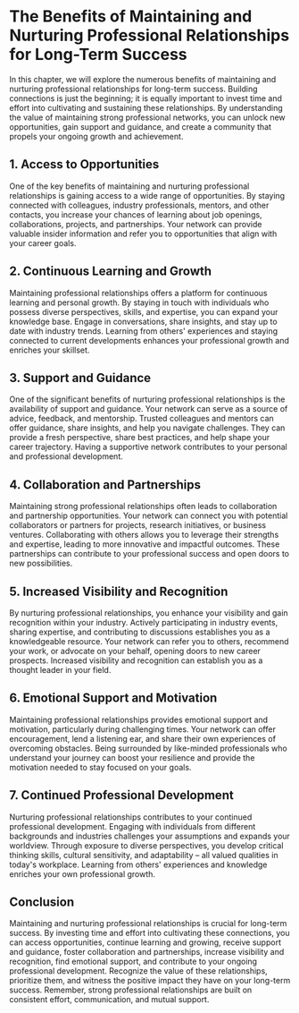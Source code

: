 # The Benefits of Maintaining and Nurturing Professional Relationships for Long-Term Success

In this chapter, we will explore the numerous benefits of maintaining and nurturing professional relationships for long-term success. Building connections is just the beginning; it is equally important to invest time and effort into cultivating and sustaining these relationships. By understanding the value of maintaining strong professional networks, you can unlock new opportunities, gain support and guidance, and create a community that propels your ongoing growth and achievement.

## 1\. Access to Opportunities

One of the key benefits of maintaining and nurturing professional relationships is gaining access to a wide range of opportunities. By staying connected with colleagues, industry professionals, mentors, and other contacts, you increase your chances of learning about job openings, collaborations, projects, and partnerships. Your network can provide valuable insider information and refer you to opportunities that align with your career goals.

## 2\. Continuous Learning and Growth

Maintaining professional relationships offers a platform for continuous learning and personal growth. By staying in touch with individuals who possess diverse perspectives, skills, and expertise, you can expand your knowledge base. Engage in conversations, share insights, and stay up to date with industry trends. Learning from others' experiences and staying connected to current developments enhances your professional growth and enriches your skillset.

## 3\. Support and Guidance

One of the significant benefits of nurturing professional relationships is the availability of support and guidance. Your network can serve as a source of advice, feedback, and mentorship. Trusted colleagues and mentors can offer guidance, share insights, and help you navigate challenges. They can provide a fresh perspective, share best practices, and help shape your career trajectory. Having a supportive network contributes to your personal and professional development.

## 4\. Collaboration and Partnerships

Maintaining strong professional relationships often leads to collaboration and partnership opportunities. Your network can connect you with potential collaborators or partners for projects, research initiatives, or business ventures. Collaborating with others allows you to leverage their strengths and expertise, leading to more innovative and impactful outcomes. These partnerships can contribute to your professional success and open doors to new possibilities.

## 5\. Increased Visibility and Recognition

By nurturing professional relationships, you enhance your visibility and gain recognition within your industry. Actively participating in industry events, sharing expertise, and contributing to discussions establishes you as a knowledgeable resource. Your network can refer you to others, recommend your work, or advocate on your behalf, opening doors to new career prospects. Increased visibility and recognition can establish you as a thought leader in your field.

## 6\. Emotional Support and Motivation

Maintaining professional relationships provides emotional support and motivation, particularly during challenging times. Your network can offer encouragement, lend a listening ear, and share their own experiences of overcoming obstacles. Being surrounded by like-minded professionals who understand your journey can boost your resilience and provide the motivation needed to stay focused on your goals.

## 7\. Continued Professional Development

Nurturing professional relationships contributes to your continued professional development. Engaging with individuals from different backgrounds and industries challenges your assumptions and expands your worldview. Through exposure to diverse perspectives, you develop critical thinking skills, cultural sensitivity, and adaptability – all valued qualities in today's workplace. Learning from others' experiences and knowledge enriches your own professional growth.

## Conclusion

Maintaining and nurturing professional relationships is crucial for long-term success. By investing time and effort into cultivating these connections, you can access opportunities, continue learning and growing, receive support and guidance, foster collaboration and partnerships, increase visibility and recognition, find emotional support, and contribute to your ongoing professional development. Recognize the value of these relationships, prioritize them, and witness the positive impact they have on your long-term success. Remember, strong professional relationships are built on consistent effort, communication, and mutual support.
